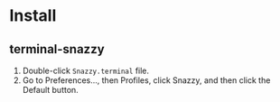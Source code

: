 # Install

## terminal-snazzy
1. Double-click `Snazzy.terminal` file.
2. Go to Preferences…, then Profiles, click Snazzy, and then click the Default button.
